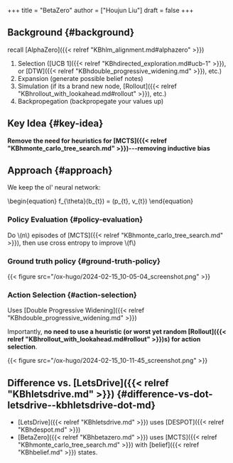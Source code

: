 +++
title = "BetaZero"
author = ["Houjun Liu"]
draft = false
+++

## Background {#background}

recall [AlphaZero]({{< relref "KBhlm_alignment.md#alphazero" >}})

1.  Selection ([UCB 1]({{< relref "KBhdirected_exploration.md#ucb-1" >}}), or [DTW]({{< relref "KBhdouble_progressive_widening.md" >}}), etc.)
2.  Expansion (generate possible belief notes)
3.  Simulation (if its a brand new node, [Rollout]({{< relref "KBhrollout_with_lookahead.md#rollout" >}}), etc.)
4.  Backpropegation (backpropegate your values up)


## Key Idea {#key-idea}

**Remove the need for heuristics for [MCTS]({{< relref "KBhmonte_carlo_tree_search.md" >}})---removing inductive bias**


## Approach {#approach}

We keep the ol' neural network:

\begin{equation}
f\_{\theta}(b\_{t}) = (p\_{t}, v\_{t})
\end{equation}


### Policy Evaluation {#policy-evaluation}

Do \\(n\\) episodes of [MCTS]({{< relref "KBhmonte_carlo_tree_search.md" >}}), then use cross entropy to improve \\(f\\)


### Ground truth policy {#ground-truth-policy}

{{< figure src="/ox-hugo/2024-02-15_10-05-04_screenshot.png" >}}


### Action Selection {#action-selection}

Uses [Double Progressive Widening]({{< relref "KBhdouble_progressive_widening.md" >}})

Importantly, **no need to use a heuristic (or worst yet random [Rollout]({{< relref "KBhrollout_with_lookahead.md#rollout" >}})s) for action selection**.

{{< figure src="/ox-hugo/2024-02-15_10-11-45_screenshot.png" >}}


## Difference vs. [LetsDrive]({{< relref "KBhletsdrive.md" >}}) {#difference-vs-dot-letsdrive--kbhletsdrive-dot-md}

-   [LetsDrive]({{< relref "KBhletsdrive.md" >}}) uses [DESPOT]({{< relref "KBhdespot.md" >}})
-   [BetaZero]({{< relref "KBhbetazero.md" >}}) uses [MCTS]({{< relref "KBhmonte_carlo_tree_search.md" >}}) with [belief]({{< relref "KBhbelief.md" >}}) states.

